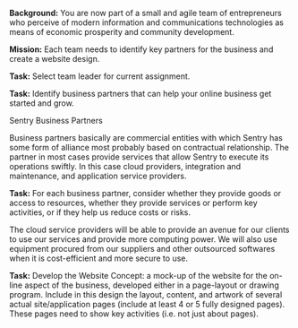 **Background:** You are now part of a small and agile team of entrepreneurs who perceive of modern information and communications technologies as means of economic prosperity and community development.

**Mission:** Each team needs to identify key partners for the business and create a website design.

**Task:** Select team leader for current assignment.

**Task:** Identify business partners that can help your online business get started and grow.

Sentry Business Partners

Business partners basically are commercial entities with which Sentry has some form of alliance most probably based on contractual relationship. The partner in most cases provide services that allow Sentry to execute its operations swiftly. In this case cloud providers, integration and maintenance, and application service providers.

**Task:** For each business partner, consider whether they provide goods or access to resources, whether they provide services or perform key activities, or if they help us reduce costs or risks.

The cloud service providers will be able to provide an avenue for our clients to use our services and provide more computing power. We will also use equipment procured from our suppliers and other outsourced softwares when it is cost-efficient and more secure to use.

**Task:** Develop the Website Concept: a mock-up of the website for the on-line aspect of the business, developed either in a page-layout or drawing program. Include in this design the layout, content, and artwork of several actual site/application pages (include at least 4 or 5 fully designed pages). These pages need to show key activities (i.e. not just about pages).
